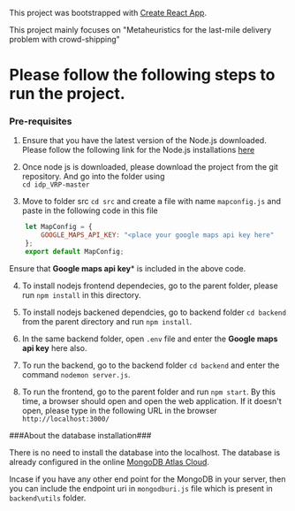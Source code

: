 This project was bootstrapped with [Create React App](https://github.com/facebook/create-react-app).

This project mainly focuses on "Metaheuristics for the last-mile delivery problem with crowd-shipping"

# Please follow the following steps to run the project.

### Pre-requisites

1. Ensure that you have the latest version of the Node.js downloaded. Please follow the following link for the Node.js installations 
[here](https://nodejs.org/en/download/)

2. Once node js is downloaded, please download the project from the git repository. And go into the folder using <br> `cd idp_VRP-master`

3. Move to folder src `cd src` and create a file with name `mapconfig.js` and paste in the following code in this file
```javascript
    let MapConfig = { 
        GOOGLE_MAPS_API_KEY: "<place your google maps api key here" 
    };
    export default MapConfig;
````
Ensure that **Google maps api key*** is included in the above code.

4. To install nodejs frontend dependecies, go to the parent folder, please run `npm install` in this directory.

5. To install nodejs backened dependcies, go to backend folder `cd backend` from the parent directory and run `npm install`.

6. In the same backend folder, open `.env` file and enter the **Google maps api key** here also.

6. To run the backend, go to the backend folder `cd backend` and enter the command `nodemon server.js`.

7. To run the frontend, go to the parent folder and run `npm start`. By this time, a browser should open and open the web application. If it doesn't open, please type in the following URL in the browser `http://localhost:3000/`

###About the database installation###

There is no need to install the database into the localhost. The database is already configured in the online [MongoDB Atlas Cloud](https://www.mongodb.com/cloud/atlas). 

Incase if you have any other end point for the MongoDB in your server, then you can include the endpoint uri in `mongodburi.js` file which is present in `backend\utils` folder.
